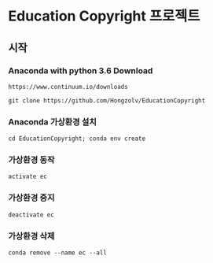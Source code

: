 # Education Copyright 프로젝트

## 시작
### Anaconda with python 3.6 Download
````
https://www.continuum.io/downloads
````
````
git clone https://github.com/Hongzolv/EducationCopyright
````

### Anaconda 가상환경 설치
````
cd EducationCopyright; conda env create
````
### 가상환경 동작
````
activate ec
````

### 가상환경 중지
````
deactivate ec
````

### 가상환경 삭제
````
conda remove --name ec --all
````